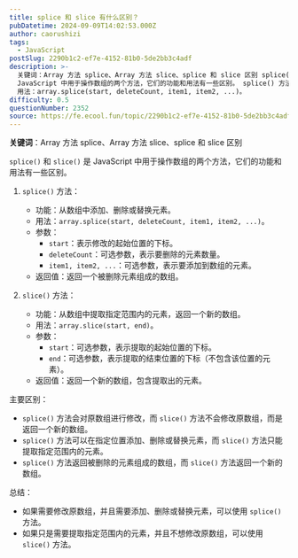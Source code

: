 ```yaml
---
title: splice 和 slice 有什么区别？
pubDatetime: 2024-09-09T14:02:53.000Z
author: caorushizi
tags:
  - JavaScript
postSlug: 2290b1c2-ef7e-4152-81b0-5de2bb3c4adf
description: >-
  关键词：Array 方法 splice、Array 方法 slice、splice 和 slice 区别 splice() 和 slice() 是
  JavaScript 中用于操作数组的两个方法，它们的功能和用法有一些区别。 splice() 方法： 功能：从数组中添加、删除或替换元素。
  用法：array.splice(start, deleteCount, item1, item2, ...)。
difficulty: 0.5
questionNumber: 2352
source: https://fe.ecool.fun/topic/2290b1c2-ef7e-4152-81b0-5de2bb3c4adf
---
```


**关键词**：Array 方法 splice、Array 方法 slice、splice 和 slice 区别

`splice()` 和 `slice()` 是 JavaScript 中用于操作数组的两个方法，它们的功能和用法有一些区别。

1. `splice()` 方法：

   - 功能：从数组中添加、删除或替换元素。
   - 用法：`array.splice(start, deleteCount, item1, item2, ...)`。
   - 参数：
     - `start`：表示修改的起始位置的下标。
     - `deleteCount`：可选参数，表示要删除的元素数量。
     - `item1, item2, ...`：可选参数，表示要添加到数组的元素。
   - 返回值：返回一个被删除元素组成的数组。

2. `slice()` 方法：
   - 功能：从数组中提取指定范围内的元素，返回一个新的数组。
   - 用法：`array.slice(start, end)`。
   - 参数：
     - `start`：可选参数，表示提取的起始位置的下标。
     - `end`：可选参数，表示提取的结束位置的下标（不包含该位置的元素）。
   - 返回值：返回一个新的数组，包含提取出的元素。

主要区别：

- `splice()` 方法会对原数组进行修改，而 `slice()` 方法不会修改原数组，而是返回一个新的数组。
- `splice()` 方法可以在指定位置添加、删除或替换元素，而 `slice()` 方法只能提取指定范围内的元素。
- `splice()` 方法返回被删除的元素组成的数组，而 `slice()` 方法返回一个新的数组。

总结：

- 如果需要修改原数组，并且需要添加、删除或替换元素，可以使用 `splice()` 方法。
- 如果只是需要提取指定范围内的元素，并且不想修改原数组，可以使用 `slice()` 方法。
